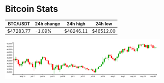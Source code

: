 # Bitcoin Stats

BTC/USDT|24h change|24h high|24h low|
|---|---|---|---|
|$47283.77|-1.09%|$48246.11|$46512.00|

<img src="./chart.svg">
